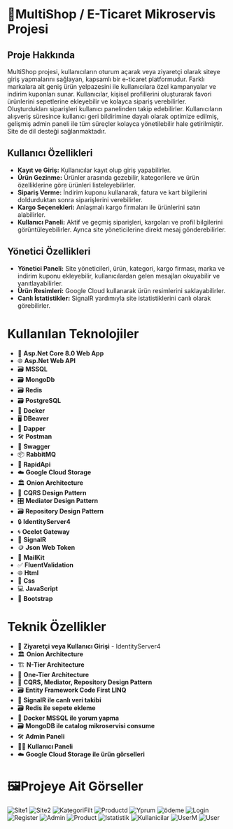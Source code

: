 # 🛒MultiShop / E-Ticaret Mikroservis Projesi
## Proje Hakkında
MultiShop projesi, kullanıcıların oturum açarak veya ziyaretçi olarak siteye giriş yapmalarını sağlayan, kapsamlı bir e-ticaret platformudur. Farklı markalara ait geniş ürün yelpazesini ile kullanıcılara özel kampanyalar ve indirim kuponları sunar. Kullanıcılar, kişisel profillerini oluşturarak favori ürünlerini sepetlerine ekleyebilir ve kolayca sipariş verebilirler. Oluşturdukları siparişleri kullanıcı panelinden takip edebilirler. Kullanıcıların alışveriş süresince kullanıcı geri bildirimine dayalı olarak optimize edilmiş, gelişmiş admin paneli ile tüm süreçler kolayca yönetilebilir hale getirilmiştir. Site de dil desteği sağlanmaktadır.

<h2>Kullanıcı Özellikleri</h2>
<ul>
    <li><strong>Kayıt ve Giriş:</strong> Kullanıcılar kayıt olup giriş yapabilirler.</li>
    <li><strong>Ürün Gezinme:</strong> Ürünler arasında gezebilir, kategorilere ve ürün özelliklerine göre ürünleri listeleyebilirler.</li>
    <li><strong>Sipariş Verme:</strong> İndirim kuponu kullanarak, fatura ve kart bilgilerini doldurduktan sonra siparişlerini verebilirler.</li>
    <li><strong>Kargo Seçenekleri:</strong> Anlaşmalı kargo firmaları ile ürünlerini satın alabilirler.</li>
    <li><strong>Kullanıcı Paneli:</strong> Aktif ve geçmiş siparişleri, kargoları ve profil bilgilerini görüntüleyebilirler. Ayrıca site yöneticilerine direkt mesaj gönderebilirler.</li>
</ul>

<h2>Yönetici Özellikleri</h2>
<ul>
    <li><strong>Yönetici Paneli:</strong> Site yöneticileri, ürün, kategori, kargo firması, marka ve indirim kuponu ekleyebilir, kullanıcılardan gelen mesajları okuyabilir ve yanıtlayabilirler.</li>
    <li><strong>Ürün Resimleri:</strong> Google Cloud kullanarak ürün resimlerini saklayabilirler.</li>
    <li><strong>Canlı İstatistikler:</strong> SignalR yardımıyla site istatistiklerini canlı olarak görebilirler.</li>
</ul>

# Kullanılan Teknolojiler
- 🤖 **Asp.Net Core 8.0 Web App**
- 🌐 **Asp.Net Web API**
- 🗃️ **MSSQL**
- 🗃️ **MongoDb**
- 🗃️ **Redis**
- 🗃️ **PostgreSQL**
- 🐳 **Docker**
- 🖥️ **DBeaver**
- 💾 **Dapper**
- 🛠️ **Postman**
- 📝 **Swagger**
- 📦 **RabbitMQ**
- 🚀 **RapidApi**
- ☁️ **Google Cloud Storage**
- 🏛️ **Onion Architecture**
- 📜 **CQRS Design Pattern**
- 🎛️ **Mediator Design Pattern**
- 🗃️ **Repository Design Pattern**
- 🔒 **IdentityServer4**
- 🌀 **Ocelot Gateway**
- 🔄 **SignalR**
- 🪙 **Json Web Token**
- 📧 **MailKit**
- ✅ **FluentValidation**
- 🌐 **Html**
- 🎨 **Css**
- 💻 **JavaScript**
- 🧩 **Bootstrap**

# Teknik Özellikler
- 🔐 **Ziyaretçi veya Kullanıcı Girişi** - IdentityServer4
- 🏛️ **Onion Architecture**
- 🏗️ **N-Tier Architecture**
- 🏢 **One-Tier Architecture**
- 📜 **CQRS, Mediator, Repository Design Pattern**
- 🗃️ **Entity Framework Code First LINQ**
- 🔄 **SignalR ile canlı veri takibi**
- 🗃️ **Redis ile sepete ekleme**
- 🐳 **Docker MSSQL ile yorum yapma**
- 🗃️ **MongoDB ile catalog mikroservisi consume**
- 🛠️ **Admin Paneli**
- 🧑‍💻 **Kullanıcı Paneli**
- ☁️ **Google Cloud Storage ile ürün görselleri**

# 🖼️Projeye Ait Görseller
![Site1](https://github.com/user-attachments/assets/bacf2fbc-4389-4685-b0dd-3171042e2ca3) 
![Site2](https://github.com/user-attachments/assets/7be5990d-325c-4e06-b115-ee2546af3770)
![KategoriFilt](https://github.com/user-attachments/assets/4b7a2459-f9f3-4a68-a1c7-238e34daf64b)
![Productd](https://github.com/user-attachments/assets/070777b5-b32f-4914-a64d-3aefb846e0b1)
![Yprum](https://github.com/user-attachments/assets/fea3930f-6445-4092-9f77-3831d7b1aa11)
![ödeme](https://github.com/user-attachments/assets/18cbd78f-d93a-48dc-9123-92ca0673fd00)
![Login](https://github.com/user-attachments/assets/dfeee147-07c5-4857-8382-53cf72526d3d)
![Register](https://github.com/user-attachments/assets/6ba1382e-0731-41a2-a6f0-db1e03612dc6)
![Admin](https://github.com/user-attachments/assets/055e5da4-ad51-4fb2-bee3-5d1e68ba0de5)
![Product](https://github.com/user-attachments/assets/360aaace-f0e7-43e1-a34a-105959a66fcb)
![Istatistik](https://github.com/user-attachments/assets/0fc4bed1-39aa-4d8d-b05a-4341f411ca55)
![Kullanicilar](https://github.com/user-attachments/assets/1b6f3dc1-48d5-4c4d-80e7-7598e9fb2bdc)
![UserM](https://github.com/user-attachments/assets/356fcbd9-63fa-421e-97ac-c0d279c30ebe)
![User](https://github.com/user-attachments/assets/cdbece73-48ea-4f2d-9ad4-da328e4550f1)

